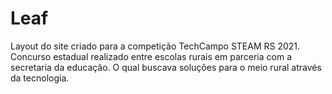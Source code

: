 # Leaf
Layout do site criado para a competição TechCampo STEAM RS 2021. 
Concurso estadual realizado entre escolas rurais em parceria com a secretaria da educação. O qual buscava soluções para o meio rural através da tecnologia.
